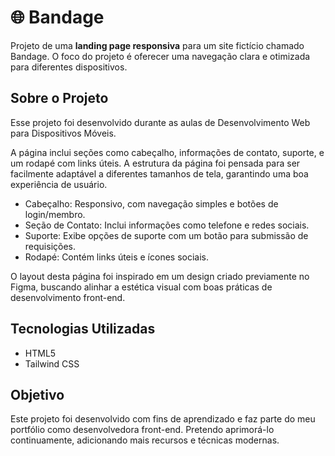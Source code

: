 # 🌐 Bandage

Projeto de uma **landing page responsiva** para um site fictício chamado Bandage. O foco do projeto é oferecer uma navegação clara e otimizada para diferentes dispositivos.

## Sobre o Projeto

Esse projeto foi desenvolvido durante as aulas de Desenvolvimento Web para Dispositivos Móveis. 

A página inclui seções como cabeçalho, informações de contato, suporte, e um rodapé com links úteis. A estrutura da página foi pensada para ser facilmente adaptável a diferentes tamanhos de tela, garantindo uma boa experiência de usuário.

- Cabeçalho: Responsivo, com navegação simples e botões de login/membro.
- Seção de Contato: Inclui informações como telefone e redes sociais.
- Suporte: Exibe opções de suporte com um botão para submissão de requisições.
- Rodapé: Contém links úteis e ícones sociais.

O layout desta página foi inspirado em um design criado previamente no Figma, buscando alinhar a estética visual com boas práticas de desenvolvimento front-end.

## Tecnologias Utilizadas

- HTML5
- Tailwind CSS

## Objetivo

Este projeto foi desenvolvido com fins de aprendizado e faz parte do meu portfólio como desenvolvedora front-end. Pretendo aprimorá-lo continuamente, adicionando mais recursos e técnicas modernas.